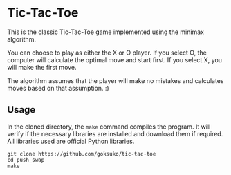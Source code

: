 # Tic-Tac-Toe

This is the classic Tic-Tac-Toe game implemented using the minimax algorithm.

You can choose to play as either the X or O player. If you select O, the computer will calculate the optimal move and start first. If you select X, you will make the first move.

The algorithm assumes that the player will make no mistakes and calculates moves based on that assumption. :)

## Usage
In the cloned directory, the  ```make``` command compiles the program. It will verify if the necessary libraries are installed and download them if required. All libraries used are official Python libraries.

```shell
git clone https://github.com/goksuko/tic-tac-toe
cd push_swap
make
```
